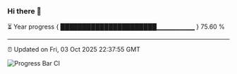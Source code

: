 ### Hi there 👋

⏳ Year progress { ██████████████████████▁▁▁▁▁▁▁▁ } 75.60 %

---

⏰ Updated on Fri, 03 Oct 2025 22:37:55 GMT

![Progress Bar CI](https://github.com/IshwaranRudhara/GIT-ACTION/workflows/Progress%20Bar%20CI/badge.svg)

